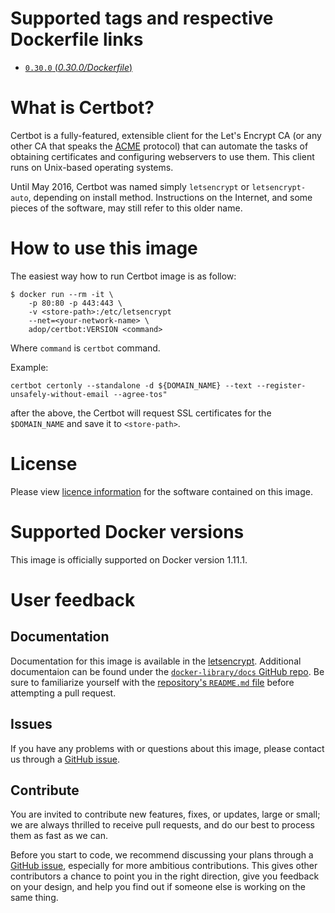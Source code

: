 # Supported tags and respective Dockerfile links

- [`0.30.0` (*0.30.0/Dockerfile*)](https://github.com/Accenture/certbot/blob/master/Dockerfile)

# What is Certbot?

Certbot is a fully-featured, extensible client for the Let's
Encrypt CA (or any other CA that speaks the [ACME](https://github.com/ietf-wg-acme/acme/blob/master/draft-ietf-acme-acme.md)
protocol) that can automate the tasks of obtaining certificates and
configuring webservers to use them. This client runs on Unix-based operating
systems.

Until May 2016, Certbot was named simply ``letsencrypt`` or ``letsencrypt-auto``,
depending on install method. Instructions on the Internet, and some pieces of the
software, may still refer to this older name.

# How to use this image

The easiest way how to run Certbot image is as follow:
```
$ docker run --rm -it \
    -p 80:80 -p 443:443 \
    -v <store-path>:/etc/letsencrypt
    --net=<your-network-name> \
    adop/certbot:VERSION <command>
```
Where ```command``` is ```certbot``` command.

Example:
```
certbot certonly --standalone -d ${DOMAIN_NAME} --text --register-unsafely-without-email --agree-tos"
```

after the above, the Certbot will request SSL certificates for the ```$DOMAIN_NAME``` and save it to ```<store-path>```.

# License
Please view [licence information](LICENCE.md) for the software contained on this image.

# Supported Docker versions

This image is officially supported on Docker version 1.11.1.

# User feedback

## Documentation
Documentation for this image is available in the [letsencrypt](https://letsencrypt.org).
Additional documentaion can be found under the [`docker-library/docs` GitHub repo](https://github.com/docker-library/docs). Be sure to familiarize yourself with the [repository's `README.md` file](https://github.com/docker-library/docs/blob/master/README.md) before attempting a pull request.

## Issues
If you have any problems with or questions about this image, please contact us through a [GitHub issue](https://github.com/Accenture/letsencrypt/issues).

## Contribute
You are invited to contribute new features, fixes, or updates, large or small; we are always thrilled to receive pull requests, and do our best to process them as fast as we can.

Before you start to code, we recommend discussing your plans through a [GitHub issue](https://github.com/Accenture/letsencrypt/issues), especially for more ambitious contributions. This gives other contributors a chance to point you in the right direction, give you feedback on your design, and help you find out if someone else is working on the same thing.
